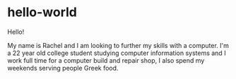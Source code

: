 # hello-world

Hello!

My name is Rachel and I am looking to further my skills with a computer. I'm a 22 year old college student studying computer information systems and I work full time for a computer build and repair shop, I also spend my weekends serving people Greek food. 

